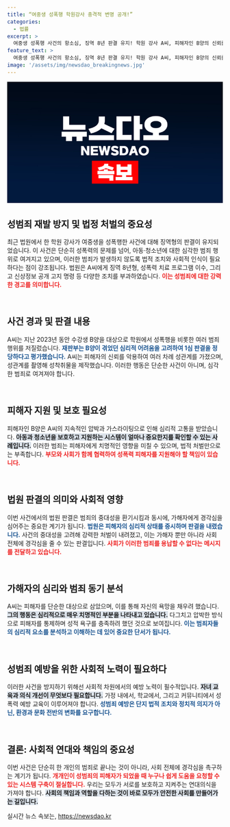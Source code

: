 ```yaml
---
title: “여중생 성폭행 학원강사 충격적 변명 공개!”
categories:
  - 법률
excerpt: >
  여중생 성폭행 사건의 항소심, 징역 8년 판결 유지! 학원 강사 A씨, 피해자인 B양의 신뢰를 이용한 잔혹한 범죄 행각이 드러났다. 성착취물로 협박한 충격적인 실태를 파헤칩니다. 클릭하세요!
feature_text: >
  여중생 성폭행 사건의 항소심, 징역 8년 판결 유지! 학원 강사 A씨, 피해자인 B양의 신뢰를 이용한 잔혹한 범죄 행각이 드러났다. 성착취물로 협박한 충격적인 실태를 파헤칩니다. 클릭하세요!
image: '/assets/img/newsdao_breakingnews.jpg'
---
```


<p><img src="/assets/img/newsdao_breakingnews.jpg" alt="ontimetimes 속보" /></p>

<h2 data-ke-size="size26">성범죄 재발 방지 및 법정 처벌의 중요성</h2>

<p data-ke-size="size16">최근 법원에서 한 학원 강사가 여중생을 성폭행한 사건에 대해 징역형의 판결이 유지되었습니다. 이 사건은 단순히 성폭력의 문제를 넘어, 아동·청소년에 대한 심각한 범죄 행위로 여겨지고 있으며, 이러한 범죄가 발생하지 않도록 법적 조치와 사회적 인식이 필요하다는 점이 강조됩니다. 법원은 A씨에게 징역 8년형, 성폭력 치료 프로그램 이수, 그리고 신상정보 공개 고지 명령 등 다양한 조치를 부과하였습니다. <b><span style="color: #ee2323;">이는 성범죄에 대한 강력한 경고를 의미합니다.</span></b></p>

<p data-ke-size="size16">&nbsp;</p>

<h2 data-ke-size="size26">사건 경과 및 판결 내용</h2>

<p data-ke-size="size16"> A씨는 지난 2023년 동안 수강생 B양을 대상으로 학원에서 성폭행을 비롯한 여러 범죄 행위를 저질렀습니다. <b><span style="color: #1a5490;">재판부는 B양이 겪었던 심리적 어려움을 고려하여 1심 판결을 정당하다고 평가했습니다.</span></b> A씨는 피해자의 신뢰를 악용하여 여러 차례 성관계를 가졌으며, 성관계를 촬영해 성착취물을 제작했습니다. 이러한 행동은 단순한 사건이 아니며, 심각한 범죄로 여겨져야 합니다.</p>

<p data-ke-size="size16">&nbsp;</p>

<h2 data-ke-size="size26">피해자 지원 및 보호 필요성</h2>

<p data-ke-size="size16">피해자인 B양은 A씨의 지속적인 압박과 가스라이팅으로 인해 심리적 고통을 받았습니다. <b><span style="background-color: #21538527;">아동과 청소년을 보호하고 지원하는 시스템이 얼마나 중요한지를 확인할 수 있는 사례입니다.</span></b> 이러한 범죄는 피해자에게 치명적인 영향을 미칠 수 있으며, 법적 처벌만으로는 부족합니다. <b><span style="color: #ee2323;">부모와 사회가 함께 협력하여 성폭력 피해자를 지원해야 할 책임이 있습니다.</span></b></p>

<p data-ke-size="size16">&nbsp;</p>

<h2 data-ke-size="size26">법원 판결의 의미와 사회적 영향</h2>

<p data-ke-size="size16">이번 사건에서의 법원 판결은 범죄의 중대성을 환기시킴과 동시에, 가해자에게 경각심을 심어주는 중요한 계기가 됩니다. <b><span style="color: #1a5490;">법원은 피해자의 심리적 상태를 중시하며 판결을 내렸습니다.</span></b> 사건의 중대성을 고려해 강력한 처벌이 내려졌고, 이는 가해자 뿐만 아니라 사회 전체에 경각심을 줄 수 있는 판결입니다. <b><span style="color: #ee2323;">사회가 이러한 범죄를 용납할 수 없다는 메시지를 전달하고 있습니다.</span></b></p>

<p data-ke-size="size16">&nbsp;</p>

<h2 data-ke-size="size26">가해자의 심리와 범죄 동기 분석</h2>

<p data-ke-size="size16">A씨는 피해자를 단순한 대상으로 삼았으며, 이를 통해 자신의 욕망을 채우려 했습니다. <b><span style="background-color: #21538527;">그의 행동은 심리적으로 매우 치명적인 부분을 나타내고 있습니다.</span></b> 다그치고 압박한 방식으로 피해자를 통제하며 성적 욕구를 충족하려 했던 것으로 보여집니다. <b><span style="color: #1a5490;">이는 범죄자들의 심리적 요소를 분석하고 이해하는 데 있어 중요한 단서가 됩니다.</span></b> </p>

<p data-ke-size="size16">&nbsp;</p>

<h2 data-ke-size="size26">성범죄 예방을 위한 사회적 노력이 필요하다</h2>

<p data-ke-size="size16">이러한 사건을 방지하기 위해선 사회적 차원에서의 예방 노력이 필수적입니다. <b><span style="background-color: #21538527;">자녀 교육과 의식 개선이 무엇보다 필요합니다.</span></b> 가정 내에서, 학교에서, 그리고 커뮤니티에서 성폭력 예방 교육이 이루어져야 합니다. <b><span style="color: #1a5490;">성범죄 예방은 단지 법적 조치와 정치적 의지가 아닌, 환경과 문화 전반의 변화를 요구합니다.</span></b></p>

<p data-ke-size="size16">&nbsp;</p>

<h2 data-ke-size="size26">결론: 사회적 연대와 책임의 중요성</h2>

<p data-ke-size="size16">이번 사건은 단순히 한 개인의 범죄로 끝나는 것이 아니라, 사회 전체에 경각심을 촉구하는 계기가 됩니다. <b><span style="color: #ee2323;">개개인이 성범죄의 피해자가 되었을 때 누구나 쉽게 도움을 요청할 수 있는 시스템 구축이 절실합니다.</span></b> 우리는 모두가 서로를 보호하고 지켜주는 연대의식을 가져야 합니다. <b><span style="background-color: #21538527;">사회의 책임과 역할을 다하는 것이 바로 모두가 안전한 사회를 만들어가는 길입니다.</span></b></p>
실시간 뉴스 속보는, <a href="https://newsdao.kr" rel="dofollow">https://newsdao.kr</a>


